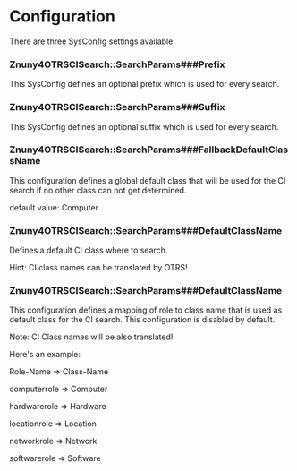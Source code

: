 # Configuration

There are three SysConfig settings available:

### Znuny4OTRSCISearch::SearchParams###Prefix

This SysConfig defines an optional prefix which is used for every search.

### Znuny4OTRSCISearch::SearchParams###Suffix

This SysConfig defines an optional suffix which is used for every search.

### Znuny4OTRSCISearch::SearchParams###FallbackDefaultClassName

This configuration defines a global default class that will be used for the CI search if no other class can not get determined.

default value: Computer

### Znuny4OTRSCISearch::SearchParams###DefaultClassName

Defines a default CI class where to search.

Hint: CI class names can be translated by OTRS!

### Znuny4OTRSCISearch::SearchParams###DefaultClassName

This configuration defines a mapping of role to class name that is used as default class for the CI search.
This configuration is disabled by default.

Note: CI Class names will be also translated!

Here's an example:

Role-Name  =>  Class-Name

computerrole => Computer

hardwarerole => Hardware

locationrole => Location

networkrole  => Network

softwarerole => Software
